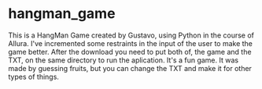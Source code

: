 # hangman_game
This is a HangMan Game created by Gustavo, using Python in the course of Allura. I've incremented some restraints in the input of the user to make the game better.
After the download you need to put both of, the game and the TXT, on the same directory to run the aplication.
It's a fun game.
It was made by guessing fruits, but you can change the TXT and make it for other types of things.
